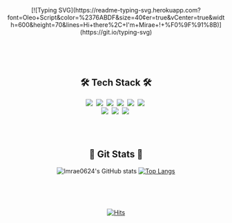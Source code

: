 <div align="center">
[![Typing SVG](https://readme-typing-svg.herokuapp.com?font=Oleo+Script&color=%2376ABDF&size=40&center=true&vCenter=true&width=600&height=70&lines=Hi+there%2C+I'm+Mirae+!+%F0%9F%91%8B)](https://git.io/typing-svg)

<br><br><br>

## 🛠  Tech Stack 🛠
<p align="center">
<img src="https://img.shields.io/badge/Java-007396?style=flat-square&logo=java&logoColor=white"/>&nbsp
<img src="https://img.shields.io/badge/JavaScript-F7DF1E?style=flat-square&logo=javascript&logoColor=white"/>&nbsp
<img src="https://img.shields.io/badge/Python-3766AB?style=flat-square&logo=Python&logoColor=white"/>&nbsp
<img src="https://img.shields.io/badge/HTML5-E34F26?style=flat-square&logo=HTML5&logoColor=white"/>&nbsp
<img src="https://img.shields.io/badge/CSS3-1572B6?style=flat-square&logo=CSS3&logoColor=white"/>&nbsp
<img src="https://img.shields.io/badge/BootStrap-7952B3?style=flat-square&logo=BootStrap&logoColor=white"/>&nbsp
<br>
<img src="https://img.shields.io/badge/Spring-6DB33F?style=flat-square&logo=Spring&logoColor=white"/>&nbsp
<img src="https://img.shields.io/badge/Oracle-F80000?style=flat-square&logo=Oracle&logoColor=white"/></a>&nbsp
<img src="https://img.shields.io/badge/GitHub-181717?style=flat-square&logo=GitHub&logoColor=white"/></a>&nbsp
</p>

<br><br>

## 🌱 Git Stats 🌱
![lmrae0624's GitHub stats](https://github-readme-stats.vercel.app/api?username=lmrae0624&show_icons=true&theme=apprentice&width=49.2%&hide_border=true&icon_color=E3E3E3A8&text_color=fff&title_color=76ABDF)
[![Top Langs](https://github-readme-stats.vercel.app/api/top-langs/?username=lmrae0624&layout=compact&theme=apprentice&hide_border=true&title_color=76ABDF&width=49.2%)](https://github.com/anuraghazra/github-readme-stats)

<br><br><br>

[![Hits](https://hits.seeyoufarm.com/api/count/incr/badge.svg?url=https%3A%2F%2Fgithub.com%2Flmrae0624&count_bg=%2376ABDF&title_bg=%23555555&icon=smugmug.svg&icon_color=%23E7E7E7&title=Today&edge_flat=false)](https://hits.seeyoufarm.com)
</div>
